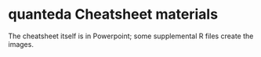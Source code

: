 # quanteda Cheatsheet materials

The cheatsheet itself is in Powerpoint; some supplemental R files create the images.




